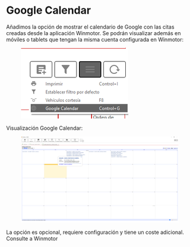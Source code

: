 # Google Calendar

Añadimos la opción de mostrar el calendario de Google con las citas creadas desde la aplicación Winmotor. Se podrán visualizar además en móviles o tablets que tengan la misma cuenta configurada en Winmotor:

<figure><img src="../../../../.gitbook/assets/imagen (35).png" alt=""><figcaption></figcaption></figure>

Visualización Google Calendar:

<figure><img src="../../../../.gitbook/assets/imagen.png" alt=""><figcaption></figcaption></figure>

La opción es opcional, requiere configuración y tiene un coste adicional. Consulte a Winmotor
